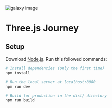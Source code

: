 <img src="https://github.com/Joselay/GalaxyGenerator/assets/98274892/712bb387-d0a3-45d1-91fa-eec2e5025a8f
" alt="galaxy image"></img>

# Three.js Journey

## Setup
Download [Node.js](https://nodejs.org/en/download/).
Run this followed commands:

``` bash
# Install dependencies (only the first time)
npm install

# Run the local server at localhost:8080
npm run dev

# Build for production in the dist/ directory
npm run build
```
